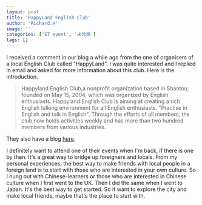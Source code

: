```yaml
---
layout: post
title: 'HappyLand English Club'
author: 'Richard.H'
image: ''
categories: ['ST event', '未分类']
tags: []
---
```


I received a comment in our blog a while ago from the one of organisers of a local English Club called "HappyLand". I was quite interested and I replied in email and asked for more information about this club. Here is the introduction.



> Happyland English Club,a nonprofit organization based in Shantou, founded on May 15, 2004, which was organized by English enthusiasts. Happyland English Club is aiming at creating a rich English talking environment for all English enthusiasts. "Practise in English and talk in English". Through the efforts of all members, the club now holds activities weekly and has more than two hundred members from various industries.



They also have a blog [here](http://hi.baidu.com/sthappyland).

I definitely want to attend one of their events when I'm back, if there is one by then. It's a great way to bridge up foreigners and locals. From my personal experiences, the best way to make friends with local people in a foreign land is to start with those who are interested in your own culture. So I hung out with Chinese-learners or those who are interested in Chinese culture when I first went to the UK. Then I did the same when I went to Japan. It's the best way to get started. So if want to explore the city and make local friends, maybe that's the place to start with.

